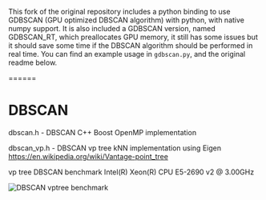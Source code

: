 This fork of the original repository includes a python binding to use GDBSCAN (GPU optimized DBSCAN algorithm) with python, with native numpy support. It is also included a GDBSCAN version, named GDBSCAN_RT, which preallocates GPU memory, it still has some issues but it should save some time if the DBSCAN algorithm should be performed in real time.
You can find an example usage in ```gdbscan.py```, and the original readme below.

======

DBSCAN
======

dbscan.h - DBSCAN C++ Boost OpenMP implementation

dbscan_vp.h - DBSCAN vp tree kNN implementation using Eigen https://en.wikipedia.org/wiki/Vantage-point_tree

vp tree DBSCAN benchmark Intel(R) Xeon(R) CPU E5-2690 v2 @ 3.00GHz

![DBSCAN vptree benchmark](newplot.png?raw=true)
